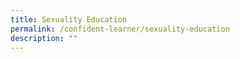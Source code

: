 ```yaml
---
title: Sexuality Education
permalink: /confident-learner/sexuality-education
description: ""
---
```

